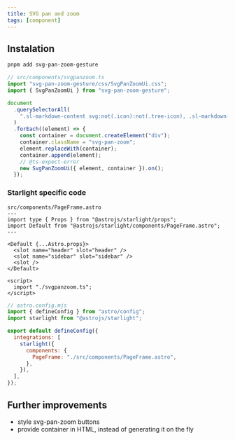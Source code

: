 ```yaml
---
title: SVG pan and zoom
tags: [component]
---
```


## Instalation

```bash title="Instal dependencies…"
pnpm add svg-pan-zoom-gesture
```

```ts
// src/components/svgpanzoom.ts
import "svg-pan-zoom-gesture/css/SvgPanZoomUi.css";
import { SvgPanZoomUi } from "svg-pan-zoom-gesture";

document
  .querySelectorAll(
    ".sl-markdown-content svg:not(.icon):not(.tree-icon), .sl-markdown-content img[src$='.svg' i]"
  )
  .forEach((element) => {
    const container = document.createElement("div");
    container.className = "svg-pan-zoom";
    element.replaceWith(container);
    container.append(element);
    // @ts-expect-error
    new SvgPanZoomUi({ element, container }).on();
  });
```

### Starlight specific code

```astro
src/components/PageFrame.astro
---
import type { Props } from "@astrojs/starlight/props";
import Default from "@astrojs/starlight/components/PageFrame.astro";
---

<Default {...Astro.props}>
  <slot name="header" slot="header" />
  <slot name="sidebar" slot="sidebar" />
  <slot />
</Default>

<script>
  import "./svgpanzoom.ts";
</script>
```

```js
// astro.config.mjs
import { defineConfig } from "astro/config";
import starlight from "@astrojs/starlight";

export default defineConfig({
  integrations: [
    starlight({
      components: {
        PageFrame: "./src/components/PageFrame.astro",
      },
    }),
  ],
});
```

## Further improvements

- style svg-pan-zoom buttons
- provide container in HTML, instead of generating it on the fly
